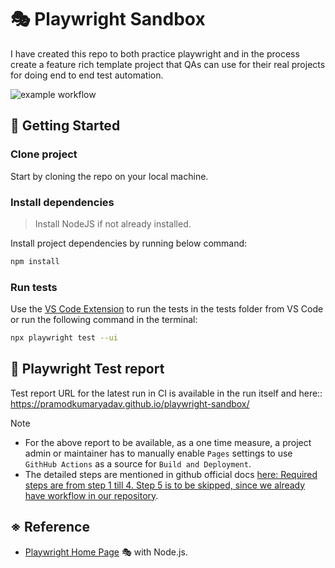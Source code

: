 # 🎭 Playwright Sandbox

I have created this repo to both practice playwright and in the process create a feature rich template project that QAs can use for their real projects for doing end to end test automation. 

![example workflow](https://github.com/PramodKumarYadav/playwright-sandbox/actions/workflows/run-tests-and-publish-results.yml/badge.svg)

## 🚀 Getting Started

### Clone project

Start by cloning the repo on your local machine. 

### Install dependencies

> Install NodeJS if not already installed.

Install project dependencies by running below command:

```bash
npm install
```

### Run tests

Use the [VS Code Extension](https://marketplace.visualstudio.com/items?itemName=ms-playwright.playwright) to run the tests in the tests folder from VS Code or run the following command in the terminal:

```bash
npx playwright test --ui
```

## 🐞 Playwright Test report 

Test report URL for the latest run in CI is available in the run itself and here:: https://pramodkumaryadav.github.io/playwright-sandbox/

> [!NOTE]
> - For the above report to be available, as a one time measure, a project admin or maintainer has to manually enable `Pages` settings to use `GithHub Actions` as a source for `Build and Deployment`.
> - The detailed steps are mentioned in github official docs [here: Required steps are from step 1 till 4. Step 5 is to be skipped, since we already have workflow in our repository](https://docs.github.com/en/pages/getting-started-with-github-pages/configuring-a-publishing-source-for-your-github-pages-site#publishing-with-a-custom-github-actions-workflow). 

## ※ Reference

- [Playwright Home Page](https://playwright.dev/) 🎭 with Node.js.



